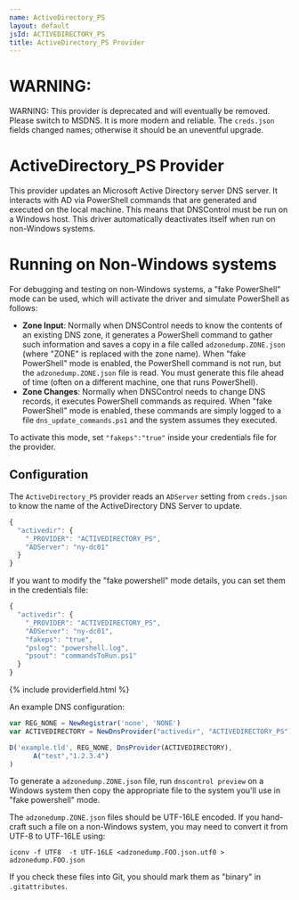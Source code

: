 ```yaml
---
name: ActiveDirectory_PS
layout: default
jsId: ACTIVEDIRECTORY_PS
title: ActiveDirectory_PS Provider
---
```


# WARNING:

WARNING: This provider is deprecated and will eventually be removed.
Please switch to MSDNS. It is more modern and reliable.  The
`creds.json` fields changed names; otherwise it should be an
uneventful upgrade.

# ActiveDirectory_PS Provider
This provider updates an Microsoft Active Directory server DNS server. It interacts with AD via PowerShell commands that are generated and executed on the local machine. This means that DNSControl must be run on a Windows host. This driver automatically deactivates itself when run on non-Windows systems.

# Running on Non-Windows systems
For debugging and testing on non-Windows systems, a "fake PowerShell" mode can be used, which will activate the driver and simulate PowerShell as follows:

- **Zone Input**: Normally when DNSControl needs to know the contents of an existing DNS zone, it generates a PowerShell command to gather such information and saves a copy in a file called `adzonedump.ZONE.json` (where "ZONE" is replaced with the zone name).  When "fake PowerShell" mode is enabled, the PowerShell command is not run, but the `adzonedump.ZONE.json` file is read. You must generate this file ahead of time (often on a different machine, one that runs PowerShell).
- **Zone Changes**: Normally when DNSControl needs to change DNS records, it executes PowerShell commands as required.  When "fake PowerShell" mode is enabled, these commands are simply logged to a file `dns_update_commands.ps1` and the system assumes they executed.

To activate this mode, set `"fakeps":"true"` inside your credentials file for the provider.

## Configuration

The `ActiveDirectory_PS` provider reads an `ADServer` setting from `creds.json` to know the name of the ActiveDirectory DNS Server to update.

```js
{
  "activedir": {
    "_PROVIDER": "ACTIVEDIRECTORY_PS",
    "ADServer": "ny-dc01"
  }
}
```


If you want to modify the "fake powershell" mode details, you can set them in the credentials file:

```js
{
  "activedir": {
    "_PROVIDER": "ACTIVEDIRECTORY_PS",
    "ADServer": "ny-dc01",
    "fakeps": "true",
    "pslog": "powershell.log",
    "psout": "commandsToRun.ps1"
  }
}
```

{% include providerfield.html %}

An example DNS configuration:

```js
var REG_NONE = NewRegistrar('none', 'NONE')
var ACTIVEDIRECTORY = NewDnsProvider("activedir", "ACTIVEDIRECTORY_PS");

D('example.tld', REG_NONE, DnsProvider(ACTIVEDIRECTORY),
      A("test","1.2.3.4")
)
```

To generate a `adzonedump.ZONE.json` file, run `dnscontrol preview` on a Windows system then copy the appropriate file to the system you'll use in "fake powershell" mode.

The `adzonedump.ZONE.json` files should be UTF-16LE encoded. If you hand-craft such a file on a non-Windows system, you may need to convert it from UTF-8 to UTF-16LE using:

    iconv -f UTF8  -t UTF-16LE <adzonedump.FOO.json.utf0 > adzonedump.FOO.json

If you check these files into Git, you should mark them as "binary" in `.gitattributes`.
